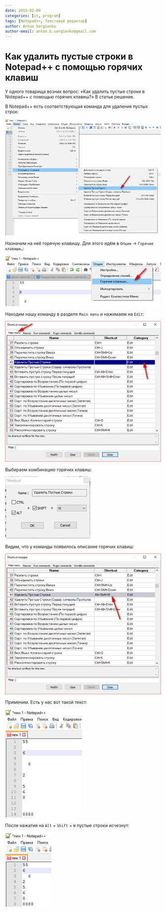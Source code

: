 ```yaml
---
date: 2015-02-09
categories: [it, program]
tags: [Notepad++, Текстовой редактор]
author: Anton Sergienko
author-email: anton.b.sergienko@gmail.com
---
```


# Как удалить пустые строки в Notepad++ с помощью горячих клавиш

У одного товарища возник вопрос: «Как удалить пустые строки в Notepad++ с помощью горячих клавиш?» В статье решение.

В Notepad++ есть соответствующая команда для удаления пустых строк:

![Удаление пустых строк](img/remove-empty-lines.png)

Назначим на неё горячую клавишу. Для этого идём в `Опции` → `Горячие клавиши…`:

![Горячие клавиши в главном меню](img/shortcuts_01.png)

Находим нашу команду в разделе `Main menu` и нажимаем на `Edit`:

![Список команд текстового редактора](img/shortcuts_02.png)

Выбираем комбинацию горячих клавиш:

![Комбинация горячих клавиш](img/shortcuts_03.png)

Видим, что у команды появилось описание горячих клавиш:

![Список команд текстового редактора](img/shortcuts_04.png)

Применим. Есть у нас вот такой текст:

![Текст с пустыми строками](img/text_01.png)

После нажатия на `Alt` + `Shift` + `W` пустые строки исчезнут:

![Текст без пустых строк](img/text_02.png)
